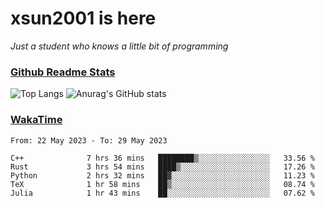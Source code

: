 # xsun2001 is here

*Just a student who knows a little bit of programming*

### [Github Readme Stats](https://github.com/anuraghazra/github-readme-stats)

![Top Langs](https://github-readme-stats.vercel.app/api/top-langs/?username=xsun2001&layout=compact&theme=radical) ![Anurag's GitHub stats](https://github-readme-stats.vercel.app/api?username=xsun2001&show_icons=true&theme=radical)

### [WakaTime](https://wakatime.com)

<!--START_SECTION:waka-->

```text
From: 22 May 2023 - To: 29 May 2023

C++              7 hrs 36 mins   ████████▒░░░░░░░░░░░░░░░░   33.56 %
Rust             3 hrs 54 mins   ████▒░░░░░░░░░░░░░░░░░░░░   17.26 %
Python           2 hrs 32 mins   ██▓░░░░░░░░░░░░░░░░░░░░░░   11.23 %
TeX              1 hr 58 mins    ██▒░░░░░░░░░░░░░░░░░░░░░░   08.74 %
Julia            1 hr 43 mins    ██░░░░░░░░░░░░░░░░░░░░░░░   07.62 %
```

<!--END_SECTION:waka-->
